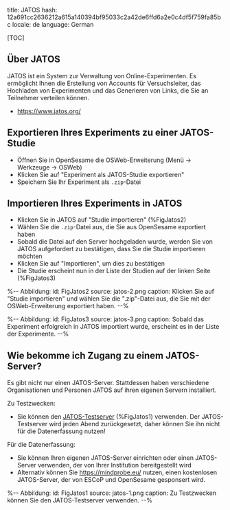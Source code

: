 title: JATOS
hash: 12a691cc2636212a615a140394bf95033c2a42de6ffd6a2e0c4df5f759fa85bc
locale: de
language: German

[TOC]


## Über JATOS

JATOS ist ein System zur Verwaltung von Online-Experimenten. Es ermöglicht Ihnen die Erstellung von Accounts für Versuchsleiter, das Hochladen von Experimenten und das Generieren von Links, die Sie an Teilnehmer verteilen können.

- <https://www.jatos.org/>


## Exportieren Ihres Experiments zu einer JATOS-Studie

- Öffnen Sie in OpenSesame die OSWeb-Erweiterung (Menü → Werkzeuge → OSWeb)
- Klicken Sie auf "Experiment als JATOS-Studie exportieren"
- Speichern Sie Ihr Experiment als `.zip`-Datei


## Importieren Ihres Experiments in JATOS

- Klicken Sie in JATOS auf "Studie importieren" (%FigJatos2)
- Wählen Sie die `.zip`-Datei aus, die Sie aus OpenSesame exportiert haben
- Sobald die Datei auf den Server hochgeladen wurde, werden Sie von JATOS aufgefordert zu bestätigen, dass Sie die Studie importieren möchten
- Klicken Sie auf "Importieren", um dies zu bestätigen
- Die Studie erscheint nun in der Liste der Studien auf der linken Seite (%FigJatos3)


%--
Abbildung:
 id: FigJatos2
 source: jatos-2.png
 caption: Klicken Sie auf "Studie importieren" und wählen Sie die ".zip"-Datei aus, die Sie mit der OSWeb-Erweiterung exportiert haben.
--%


%--
Abbildung:
 id: FigJatos3
 source: jatos-3.png
 caption: Sobald das Experiment erfolgreich in JATOS importiert wurde, erscheint es in der Liste der Experimente.
--%


## Wie bekomme ich Zugang zu einem JATOS-Server?

Es gibt nicht nur einen JATOS-Server. Stattdessen haben verschiedene Organisationen und Personen JATOS auf ihren eigenen Servern installiert.


Zu Testzwecken:

- Sie können den [JATOS-Testserver](https://www.jatos.org/JATOS-Tryout-Server.html) (%FigJatos1) verwenden. Der JATOS-Testserver wird jeden Abend zurückgesetzt, daher können Sie ihn nicht für die Datenerfassung nutzen!


Für die Datenerfassung:

- Sie können Ihren eigenen JATOS-Server einrichten oder einen JATOS-Server verwenden, der von Ihrer Institution bereitgestellt wird
- Alternativ können Sie <https://mindprobe.eu/> nutzen, einen kostenlosen JATOS-Server, der von ESCoP und OpenSesame gesponsert wird.


%--
Abbildung:
 id: FigJatos1
 source: jatos-1.png
 caption: Zu Testzwecken können Sie den JATOS-Testserver verwenden.
--%